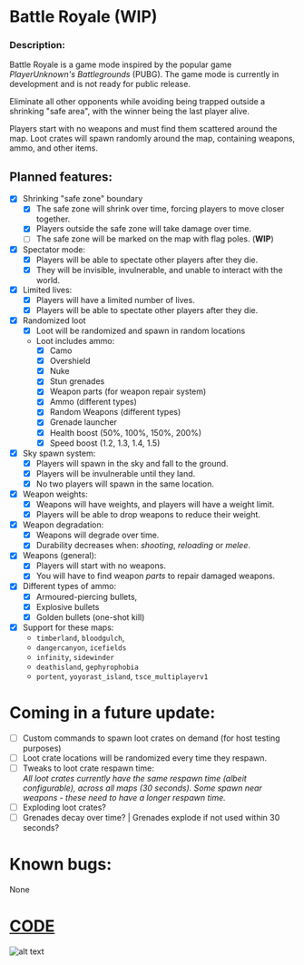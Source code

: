 # Battle Royale (WIP)

### Description:

Battle Royale is a game mode inspired by the popular game *PlayerUnknown's Battlegrounds* (PUBG).
The game mode is currently in development and is not ready for public release.

Eliminate all other opponents while avoiding being trapped outside a shrinking "safe area",
with the winner being the last player alive.

Players start with no weapons and must find them scattered around the map.
Loot crates will spawn randomly around the map, containing weapons, ammo, and other items.

## Planned features:

- [x] Shrinking "safe zone" boundary
    - [x] The safe zone will shrink over time, forcing players to move closer together.
    - [x] Players outside the safe zone will take damage over time.
    - [ ] The safe zone will be marked on the map with flag poles. (**WIP**)
- [x] Spectator mode:
    - [x] Players will be able to spectate other players after they die.
    - [x] They will be invisible, invulnerable, and unable to interact with the world.
- [x] Limited lives:
    - [x] Players will have a limited number of lives.
    - [x] Players will be able to spectate other players after they die.
- [x] Randomized loot
    - [x] Loot will be randomized and spawn in random locations
    - Loot includes ammo:
        - [x] Camo
        - [x] Overshield
        - [x] Nuke
        - [x] Stun grenades
        - [x] Weapon parts (for weapon repair system)
        - [x] Ammo (different types)
        - [x] Random Weapons (different types)
        - [x] Grenade launcher
        - [x] Health boost (50%, 100%, 150%, 200%)
        - [x] Speed boost (1.2, 1.3, 1.4, 1.5)
- [x] Sky spawn system:
    - [x] Players will spawn in the sky and fall to the ground.
    - [x] Players will be invulnerable until they land.
    - [x] No two players will spawn in the same location.
- [x] Weapon weights:
    - [x] Weapons will have weights, and players will have a weight limit.
    - [x] Players will be able to drop weapons to reduce their weight.
- [x] Weapon degradation:
    - [x] Weapons will degrade over time.
    - [x] Durability decreases when: *shooting*, *reloading* or *melee*.
- [x] Weapons (general):
    - [x] Players will start with no weapons.
    - [x] You will have to find weapon *parts* to repair damaged weapons.
- [x] Different types of ammo:
    - [x] Armoured-piercing bullets,
    - [x] Explosive bullets
    - [x] Golden bullets (one-shot kill)
- [x] Support for these maps:
    - `timberland`, `bloodgulch`,
    - `dangercanyon`, `icefields`
    - `infinity`, `sidewinder`
    - `deathisland`, `gephyrophobia`
    - `portent`, `yoyorast_island`, `tsce_multiplayerv1`

# Coming in a future update:

- [ ] Custom commands to spawn loot crates on demand (for host testing purposes)
- [ ] Loot crate locations will be randomized every time they respawn.
- [ ] Tweaks to loot crate respawn time:<br/>
  *All loot crates currently have the same respawn time (albeit configurable), across all maps (30 seconds).
  Some spawn near weapons - these need to have a longer respawn time.*
- [ ] Exploding loot crates?
- [ ] Grenades decay over time? | Grenades explode if not used within 30 seconds?

# Known bugs:
None

# [CODE](https://github.com/Chalwk/HALO-SCRIPT-PROJECTS/tree/master/INDEV)

![alt text](https://progress-bar.dev/95/?title=Progress)